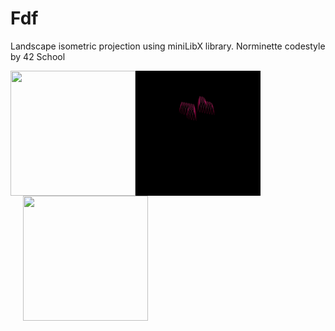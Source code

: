 # Fdf
Landscape isometric projection using miniLibX library. Norminette codestyle by 42 School

<img src="gifs/mars_square.gif" width=200 height=200 align="left" />
<img src="gifs/heart_square.gif" width=200 height=200 align="left" />
<img src="gifs/t1_square.gif" width=200 height=200 align="left" hspace="20"/>
